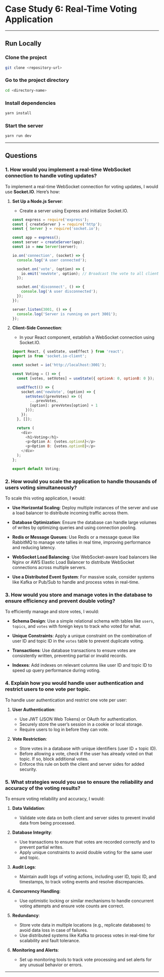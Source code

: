 
# Case Study 6: Real-Time Voting Application

---

## Run Locally

### Clone the project

```bash
git clone <repository-url>
```

### Go to the project directory

```bash
cd <directory-name>
```

### Install dependencies

```bash
yarn install
```

### Start the server

```bash
yarn run dev
```

---

## Questions

### 1. How would you implement a real-time WebSocket connection to handle voting updates?

To implement a real-time WebSocket connection for voting updates, I would use **Socket.IO**. Here’s how:

1. **Set Up a Node.js Server**:
   - Create a server using Express and initialize Socket.IO.

   ```javascript
   const express = require('express');
   const { createServer } = require('http');
   const { Server } = require('socket.io');

   const app = express();
   const server = createServer(app);
   const io = new Server(server);

   io.on('connection', (socket) => {
     console.log('A user connected');

     socket.on('vote', (option) => {
       io.emit('newVote', option); // Broadcast the vote to all clients
     });

     socket.on('disconnect', () => {
       console.log('A user disconnected');
     });
   });

   server.listen(3001, () => {
     console.log('Server is running on port 3001');
   });
   ```

2. **Client-Side Connection**:
   - In your React component, establish a WebSocket connection using Socket.IO.

   ```javascript
   import React, { useState, useEffect } from 'react';
   import io from 'socket.io-client';

   const socket = io('http://localhost:3001');

   const Voting = () => {
     const [votes, setVotes] = useState({ optionA: 0, optionB: 0 });

     useEffect(() => {
       socket.on('newVote', (option) => {
         setVotes((prevVotes) => ({
           ...prevVotes,
           [option]: prevVotes[option] + 1
         }));
       });
     }, []);

     return (
       <div>
         <h1>Voting</h1>
         <p>Option A: {votes.optionA}</p>
         <p>Option B: {votes.optionB}</p>
       </div>
     );
   };

   export default Voting;
   ```

### 2. How would you scale the application to handle thousands of users voting simultaneously?

To scale this voting application, I would:

- **Use Horizontal Scaling**: Deploy multiple instances of the server and use a load balancer to distribute incoming traffic across them.
  
- **Database Optimization**: Ensure the database can handle large volumes of writes by optimizing queries and using connection pooling.
  
- **Redis or Message Queues**: Use Redis or a message queue like RabbitMQ to manage vote tallies in real time, improving performance and reducing latency.
  
- **WebSocket Load Balancing**: Use WebSocket-aware load balancers like Nginx or AWS Elastic Load Balancer to distribute WebSocket connections across multiple servers.
  
- **Use a Distributed Event System**: For massive scale, consider systems like Kafka or Pub/Sub to handle and process votes in real-time.

### 3. How would you store and manage votes in the database to ensure efficiency and prevent double voting?

To efficiently manage and store votes, I would:

- **Schema Design**: Use a simple relational schema with tables like `users`, `topics`, and `votes` with foreign keys to track who voted for what.
  
- **Unique Constraints**: Apply a unique constraint on the combination of user ID and topic ID in the `votes` table to prevent duplicate voting.
  
- **Transactions**: Use database transactions to ensure votes are consistently written, preventing partial or invalid records.
  
- **Indexes**: Add indexes on relevant columns like user ID and topic ID to speed up query performance during voting.

### 4. Explain how you would handle user authentication and restrict users to one vote per topic.

To handle user authentication and restrict one vote per user:

1. **User Authentication**:
   - Use JWT (JSON Web Tokens) or OAuth for authentication.
   - Securely store the user’s session in a cookie or local storage.
   - Require users to log in before they can vote.

2. **Vote Restriction**:
   - Store votes in a database with unique identifiers (user ID + topic ID).
   - Before allowing a vote, check if the user has already voted on that topic. If so, block additional votes.
   - Enforce this rule on both the client and server sides for added security.

### 5. What strategies would you use to ensure the reliability and accuracy of the voting results?

To ensure voting reliability and accuracy, I would:

1. **Data Validation**:
   - Validate vote data on both client and server sides to prevent invalid data from being processed.

2. **Database Integrity**:
   - Use transactions to ensure that votes are recorded correctly and to prevent partial writes.
   - Apply unique constraints to avoid double voting for the same user and topic.

3. **Audit Logs**:
   - Maintain audit logs of voting actions, including user ID, topic ID, and timestamps, to track voting events and resolve discrepancies.

4. **Concurrency Handling**:
   - Use optimistic locking or similar mechanisms to handle concurrent voting attempts and ensure vote counts are correct.

5. **Redundancy**:
   - Store vote data in multiple locations (e.g., replicate databases) to avoid data loss in case of failures.
   - Use distributed systems like Kafka to process votes in real-time for scalability and fault tolerance.

6. **Monitoring and Alerts**:
   - Set up monitoring tools to track vote processing and set alerts for any unusual behavior or errors.

---

